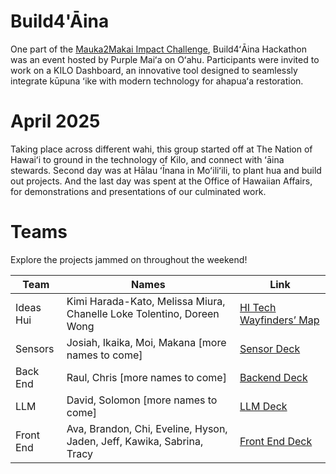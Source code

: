 # Build4'Āina

One part of the [Mauka2Makai Impact Challenge](https://purplemaia.org/mauka2makai/), Build4ʻĀina Hackathon was an event hosted by Purple Maiʻa on Oʻahu. Participants were invited to work on a KILO Dashboard, an innovative tool designed to seamlessly integrate kūpuna ʻike with modern technology for ahapuaʻa restoration.

# April 2025

Taking place across different wahi, this group started off at The Nation of Hawaiʻi to ground in the technology of Kilo, and connect with ʻāina stewards. Second day was at Hālau ʻĪnana in Moʻiliʻili, to plant hua and build out projects. And the last day was spent at the Office of Hawaiian Affairs, for demonstrations and presentations of our culminated work.

# Teams

Explore the projects jammed on throughout the weekend!

| Team           | Names                                                                 | Link                        |
|----------------|-----------------------------------------------------------------------|-----------------------------|
| Ideas Hui      | Kimi Harada-Kato, Melissa Miura, Chanelle Loke Tolentino, Doreen Wong | [HI Tech Wayfinders’ Map](https://www.canva.com/design/DAGj0cxw2IA/ShTRpx9GkS8DkSjUAdTUOA/view?utm_content=DAGj0cxw2IA&utm_campaign=designshare&utm_medium=link2&utm_source=uniquelinks&utlId=hfe83ecee48) |
| Sensors        | Josiah, Ikaika, Moi, Makana [more names to come]                                         | [Sensor Deck](https://www.canva.com/design/DAGj1ChjTC8/Rx_N3H9KoDEROdsOBke5Fw/view?utm_content=DAGj1ChjTC8&utm_campaign=designshare&utm_medium=link2&utm_source=uniquelinks&utlId=h985ff7c218)           |
| Back End       | Raul, Chris [more names to come]                                                         | [Backend Deck](https://www.canva.com/design/DAGj1D5OBgs/UrNWhrYWwpoAIqODrRV-7Q/view?utm_content=DAGj1D5OBgs&utm_campaign=designshare&utm_medium=link2&utm_source=uniquelinks&utlId=h031448ec9a)         |
| LLM            | David, Solomon [more names to come]                                                      | [LLM Deck](https://www.canva.com/design/DAGj0QAel8E/xKDMHDcjTRgeUhHNvQxEgQ/view?utm_content=DAGj0QAel8E&utm_campaign=designshare&utm_medium=link2&utm_source=uniquelinks&utlId=h90701876cf)              |
| Front End      | Ava, Brandon, Chi, Eveline, Hyson, Jaden, Jeff, Kawika, Sabrina, Tracy | [Front End Deck](https://www.canva.com/design/DAGj03_jhlc/ai9weCFdFPlXPylBm2FDGQ/view?utm_content=DAGj03_jhlc&utm_campaign=designshare&utm_medium=link2&utm_source=uniquelinks&utlId=hd5f65f5fd9)        |
